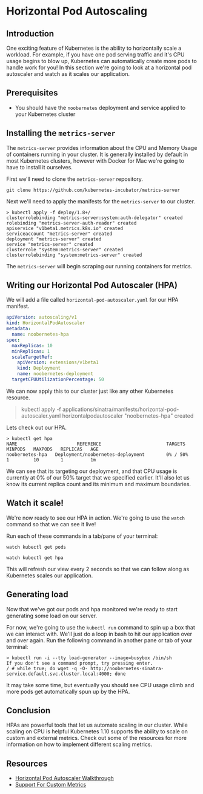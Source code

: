 # Horizontal Pod Autoscaling
## Introduction
One exciting feature of Kubernetes is the ability to horizontally scale a workload. For example, if you have one pod serving traffic and it's CPU usage begins to blow up, Kubernetes can automatically create more pods to handle work for you! In this section we're going to look at a horizontal pod autoscaler and watch as it scales our application.

## Prerequisites
- You should have the `noobernetes` deployment and service applied to your Kubernetes cluster

## Installing the `metrics-server`
The `metrics-server` provides information about the CPU and Memory Usage of containers running in your cluster. It is generally installed by default in most Kubernetes clusters, however with Docker for Mac we're going to have to install it ourselves.

First we'll need to clone the `metrics-server` repository.

```
git clone https://github.com/kubernetes-incubator/metrics-server
```

Next we'll need to apply the manifests for the `metrics-server` to our cluster.

```
> kubectl apply -f deploy/1.8+/
clusterrolebinding "metrics-server:system:auth-delegator" created
rolebinding "metrics-server-auth-reader" created
apiservice "v1beta1.metrics.k8s.io" created
serviceaccount "metrics-server" created
deployment "metrics-server" created
service "metrics-server" created
clusterrole "system:metrics-server" created
clusterrolebinding "system:metrics-server" created
```

The `metrics-server` will begin scraping our running containers for metrics.

## Writing our Horizontal Pod Autoscaler (HPA)
We will add a file called `horizontal-pod-autoscaler.yaml` for our HPA manifest.

```yaml
apiVersion: autoscaling/v1
kind: HorizontalPodAutoscaler
metadata:
  name: noobernetes-hpa
spec:
  maxReplicas: 10
  minReplicas: 1
  scaleTargetRef:
    apiVersion: extensions/v1beta1
    kind: Deployment
    name: noobernetes-deployment
  targetCPUUtilizationPercentage: 50
```

We can now apply this to our cluster just like any other Kubernetes resource.

> kubectl apply -f applications/sinatra/manifests/horizontal-pod-autoscaler.yaml
horizontalpodautoscaler "noobernetes-hpa" created

Lets check out our HPA.

```
> kubectl get hpa
NAME                      REFERENCE                        TARGETS     MINPODS   MAXPODS   REPLICAS   AGE
noobernetes-hpa   Deployment/noobernetes-deployment        0% / 50%    1         10        1          1m
```
We can see that its targeting our deployment, and that CPU usage is currently at 0% of our 50% target that we specified earlier. It'll also let us know its current replica count and its minimum and maximum boundaries.

## Watch it scale!
We're now ready to see our HPA in action. We're going to use the `watch` command so that we can see it live!

Run each of these commands in a tab/pane of your terminal:

`watch kubectl get pods`

`watch kubectl get hpa`

This will refresh our view every 2 seconds so that we can follow along as Kubernetes scales our application.

## Generating load
Now that we've got our pods and hpa monitored we're ready to start generating some load on our server. 

For now, we're going to use the `kubectl run` command to spin up a box that we can interact with. We'll just do a loop in bash to hit our application over and over again. Run the following command in another pane or tab of your terminal:

```
> kubectl run -i --tty load-generator --image=busybox /bin/sh
If you don't see a command prompt, try pressing enter.
/ # while true; do wget -q -O- http://noobernetes-sinatra-service.default.svc.cluster.local:4000; done
```

It may take some time, but eventually you should see CPU usage climb and more pods get automatically spun up by the HPA.

## Conclusion
HPAs are powerful tools that let us automate scaling in our cluster. While scaling on CPU is helpful Kubernetes 1.10 supports the ability to scale on custom and external metrics. Check out some of the resources for more information on how to implement different scaling metrics.

## Resources
- [Horizontal Pod Autoscaler Walkthrough](https://kubernetes.io/docs/tasks/run-application/horizontal-pod-autoscale-walkthrough/)
- [Support For Custom Metrics](https://kubernetes.io/docs/tasks/run-application/horizontal-pod-autoscale/#support-for-custom-metrics)
